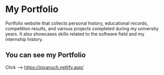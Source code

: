 # My Portfolio

Portfolio website that collects personal history, educational records, competition results, and various projects completed during my university years. It also showcases skills related to the software field and my internship history.

## You can see my Portfolio

Click --> https://piyanuch.netlify.app/
